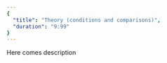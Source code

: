 ```yaml
---
{
  "title": "Theory (conditions and comparisons)",
  "duration": "9:99"
}
---
```


Here comes description
